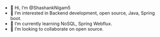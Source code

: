 - 👋 Hi, I’m @ShashankNigam5
- 👀 I’m interested in Backend development, open source, Java, Spring boot.
- 🌱 I’m currently learning NoSQL, Spring Webflux.
- 💞️ I’m looking to collaborate on open source.

<!---
ShashankNigam5/ShashankNigam5 is a ✨ special ✨ repository because its `README.md` (this file) appears on your GitHub profile.
You can click the Preview link to take a look at your changes.
--->
